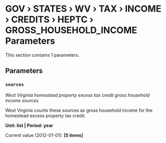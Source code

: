 # GOV › STATES › WV › TAX › INCOME › CREDITS › HEPTC › GROSS_HOUSEHOLD_INCOME Parameters

This section contains 1 parameters.

## Parameters

### `sources`
*West Virginia homestead property excess tax credit gross household income sources*

West Virginia counts these sources as gross household income for the homestead excess property tax credit.

**Unit: list | Period: year**

Current value (2012-01-01): **[5 items]**

